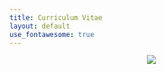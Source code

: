 ```yaml
---
title: Curriculum Vitae
layout: default
use_fontawesome: true
---
```


<!-- Photo -->
<div class="row content-row">
    <!--<div class="col-0 col-sm-2 col-md-2 col-lg-2 col-xl-2"></div>-->
    <div style="text-align:center;color:#0f66d1;" class="col-12 col-sm-8 col-md-8 col-lg-8 col-xl-8">
        <img src="{{ site.baseurl }}/images/alaska.png">
    </div>
    <!--<div class="col-0 col-sm-2 col-md-2 col-lg-2 col-xl-2"></div>-->
</div>

<!-- CV -->
<div class="row content-row">
    <!--<div class="col-0 col-sm-2 col-md-2 col-lg-2 col-xl-2"></div>-->
    <div style="text-align:center;" class="col-12">
        <object width="100%" height="750vh" data="https://docs.google.com/gview?embedded=true&url=http://gatesdupont.github.io/attachments/DupontCV.pdf">
    </div>
    <!--<div class="col-0 col-sm-2 col-md-2 col-lg-2 col-xl-2"></div>-->
</div>
